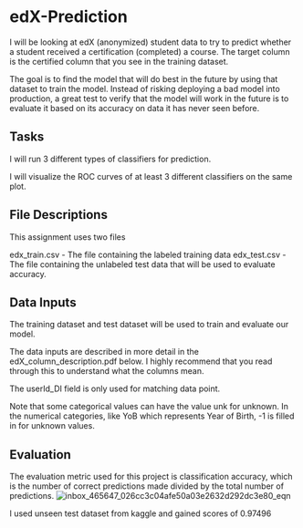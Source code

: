 # edX-Prediction
I will be looking at edX (anonymized) student data to try to predict whether a student received a certification (completed) a course. The target column is the certified column that you see in the training dataset.

The goal is to find the model that will do best in the future by using that dataset to train the model. Instead of risking deploying a bad model into production, a great test to verify that the model will work in the future is to evaluate it based on its accuracy on data it has never seen before.

## Tasks
I will run 3 different types of classifiers for prediction.

I will visualize the ROC curves of at least 3 different classifiers on the same plot. 

## File Descriptions
This assignment uses two files

edx_train.csv - The file containing the labeled training data
edx_test.csv - The file containing the unlabeled test data that will be used to evaluate accuracy.


## Data Inputs
The training dataset and test dataset will be used to train and evaluate our model.

The data inputs are described in more detail in the edX_column_description.pdf below. I highly recommend that you read through this to understand what the columns mean.

The userId_DI field is only used for matching data point.

Note that some categorical values can have the value unk for unknown. In the numerical categories, like YoB which represents Year of Birth, -1 is filled in for unknown values.

## Evaluation
The evaluation metric used for this project is classification accuracy, which is the number of correct predictions made divided by the total number of predictions.
![inbox_465647_026cc3c04afe50a03e2632d292dc3e80_eqn](https://user-images.githubusercontent.com/46210430/149876725-8d77131a-798e-4243-b0e5-2d62c5a7cae7.png)

I used unseen test dataset from kaggle and gained scores of 0.97496
